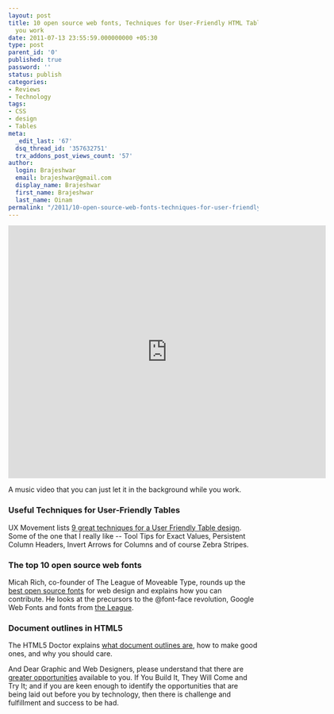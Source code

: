 ```yaml
---
layout: post
title: 10 open source web fonts, Techniques for User-Friendly HTML Tables, Music while
  you work
date: 2011-07-13 23:55:59.000000000 +05:30
type: post
parent_id: '0'
published: true
password: ''
status: publish
categories:
- Reviews
- Technology
tags:
- CSS
- design
- Tables
meta:
  _edit_last: '67'
  dsq_thread_id: '357632751'
  trx_addons_post_views_count: '57'
author:
  login: Brajeshwar
  email: brajeshwar@gmail.com
  display_name: Brajeshwar
  first_name: Brajeshwar
  last_name: Oinam
permalink: "/2011/10-open-source-web-fonts-techniques-for-user-friendly-html-tables-music-while-you-work/"
---
```

<p><iframe width="640" height="510" src="http://www.youtube.com/embed/yoN6XfyQsr4" frameborder="0" allowfullscreen></iframe></p>
<p>A music video that you can just let it in the background while you work.</p>
<p><!--more--></p>
<h3>Useful Techniques for User-Friendly Tables</h3>
<p>UX Movement lists <a href="http://uxmovement.com/content/useful-techniques-for-user-friendly-tables/">9 great techniques for a User Friendly Table design</a>. Some of the one that I really like -- Tool Tips for Exact Values, Persistent Column Headers, Invert Arrows for Columns and of course Zebra Stripes.</p>
<h3>The top 10 open source web fonts</h3>
<p>Micah Rich, co-founder of The League of Moveable Type, rounds up the <a href="http://www.netmagazine.com/features/top-10-open-source-web-fonts">best open source fonts</a> for web design and explains how you can contribute. He looks at the precursors to the @font-face revolution, Google Web Fonts and fonts from <a href="http://www.theleagueofmoveabletype.com/">the League</a>.</p>
<h3>Document outlines in HTML5</h3>
<p>The HTML5 Doctor explains <a href="http://html5doctor.com/document-outlines/">what document outlines are</a>, how to make good ones, and why you should care.</p>
<p>And Dear Graphic and Web Designers, please understand that there are <a href="http://pieratt.tumblr.com/post/7537191978/dear-graphic-and-web-designers-please-understand-that">greater opportunities</a> available to you. If You Build It, They Will Come and Try It; and if you are keen enough to identify the opportunities that are being laid out before you by technology, then there is challenge and fulfillment and success to be had.</p>
